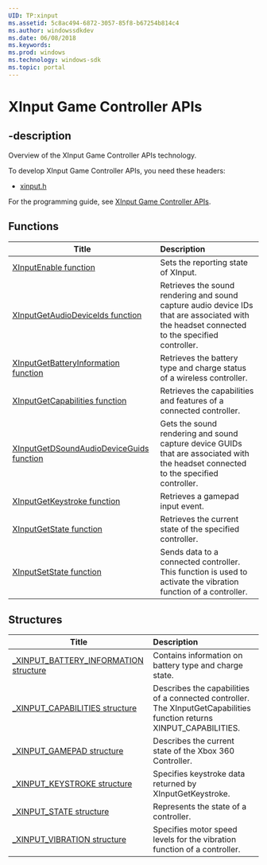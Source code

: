 ```yaml
---
UID: TP:xinput
ms.assetid: 5c8ac494-6872-3057-85f8-b67254b814c4
ms.author: windowssdkdev
ms.date: 06/08/2018
ms.keywords: 
ms.prod: windows
ms.technology: windows-sdk
ms.topic: portal
---
```


# XInput Game Controller APIs

## -description

Overview of the XInput Game Controller APIs technology.

To develop XInput Game Controller APIs, you need these headers:

 * [xinput.h](../xinput/index.md)

For the programming guide, see [XInput Game Controller APIs](/windows/desktop/xinput).

## Functions

| Title   | Description   |
| ---- |:---- |
| [XInputEnable function](..\xinput\nf-xinput-xinputenable.md) | Sets the reporting state of XInput. |
| [XInputGetAudioDeviceIds function](..\xinput\nf-xinput-xinputgetaudiodeviceids.md) | Retrieves the sound rendering and sound capture audio device IDs that are associated with the headset connected to the specified controller. |
| [XInputGetBatteryInformation function](..\xinput\nf-xinput-xinputgetbatteryinformation.md) | Retrieves the battery type and charge status of a wireless controller. |
| [XInputGetCapabilities function](..\xinput\nf-xinput-xinputgetcapabilities.md) | Retrieves the capabilities and features of a connected controller. |
| [XInputGetDSoundAudioDeviceGuids function](..\xinput\nf-xinput-xinputgetdsoundaudiodeviceguids.md) | Gets the sound rendering and sound capture device GUIDs that are associated with the headset connected to the specified controller. |
| [XInputGetKeystroke function](..\xinput\nf-xinput-xinputgetkeystroke.md) | Retrieves a gamepad input event. |
| [XInputGetState function](..\xinput\nf-xinput-xinputgetstate.md) | Retrieves the current state of the specified controller. |
| [XInputSetState function](..\xinput\nf-xinput-xinputsetstate.md) | Sends data to a connected controller. This function is used to activate the vibration function of a controller. |

## Structures

| Title   | Description   |
| ---- |:---- |
| [_XINPUT_BATTERY_INFORMATION structure](..\xinput\ns-xinput-_xinput_battery_information.md) | Contains information on battery type and charge state. |
| [_XINPUT_CAPABILITIES structure](..\xinput\ns-xinput-_xinput_capabilities.md) | Describes the capabilities of a connected controller. The XInputGetCapabilities function returns XINPUT_CAPABILITIES. |
| [_XINPUT_GAMEPAD structure](..\xinput\ns-xinput-_xinput_gamepad.md) | Describes the current state of the Xbox 360 Controller. |
| [_XINPUT_KEYSTROKE structure](..\xinput\ns-xinput-_xinput_keystroke.md) | Specifies keystroke data returned by XInputGetKeystroke. |
| [_XINPUT_STATE structure](..\xinput\ns-xinput-_xinput_state.md) | Represents the state of a controller. |
| [_XINPUT_VIBRATION structure](..\xinput\ns-xinput-_xinput_vibration.md) | Specifies motor speed levels for the vibration function of a controller. |
